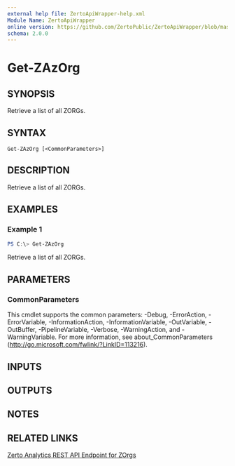 ```yaml
---
external help file: ZertoApiWrapper-help.xml
Module Name: ZertoApiWrapper
online version: https://github.com/ZertoPublic/ZertoApiWrapper/blob/master/docs/Get-ZAzOrg.md
schema: 2.0.0
---
```


# Get-ZAzOrg

## SYNOPSIS

Retrieve a list of all ZORGs.

## SYNTAX

```
Get-ZAzOrg [<CommonParameters>]
```

## DESCRIPTION

Retrieve a list of all ZORGs.

## EXAMPLES

### Example 1
```powershell
PS C:\> Get-ZAzOrg
```

Retrieve a list of all ZORGs.

## PARAMETERS

### CommonParameters
This cmdlet supports the common parameters: -Debug, -ErrorAction, -ErrorVariable, -InformationAction, -InformationVariable, -OutVariable, -OutBuffer, -PipelineVariable, -Verbose, -WarningAction, and -WarningVariable. For more information, see about_CommonParameters (http://go.microsoft.com/fwlink/?LinkID=113216).

## INPUTS

## OUTPUTS

## NOTES

## RELATED LINKS

[Zerto Analytics REST API Endpoint for ZOrgs](https://docs.api.zerto.com/#/Monitoring/get_v2_monitoring_zorgs)
